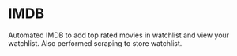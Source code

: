 # IMDB
Automated IMDB to add top rated movies in watchlist and view your watchlist.
Also performed scraping to store watchlist.
